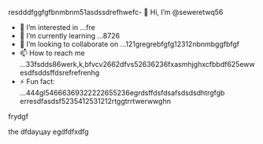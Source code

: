 resdddfggfgfbnmbnm51asdssdrefhwefc- 👋 Hi, I’m @seweretwq56
- 👀 I’m interested in ...fre
- 🌱 I’m currently learning ...8726
- 💞️ I’m looking to collaborate on ...121gregrebfgfg12312nbnmbggfbfgf
- 📫 How to reach me ...33fsdds86werk,k,bfvcv2662dfvs52636236fxasmhjghxcfbbdf625ewwesdfsddsffdsrefrefrenhg
- ⚡ Fun fact: ...444gl54666369322222655236egrdsffdsfdsafsdsdsdhtrgfgb
erresdfasdsf5235412531212rtggtrrtwerwwghn
<!---hjl454545tweewte59662ewfdsdsmhf03dsddgrrggrr48562
seweretwq/seweretwq is a ✨ special ✨ repositorrhy because its64 `README.md5354` (this file) appears on your 6363GitHub proewefffi1wer211jmm2dfdf3le.455
You can click the Preview link to take a look at your changes.gghgh56888*8888few
--->frydgf
the
dfdауцау
egdfdfxdfg
